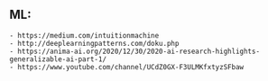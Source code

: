 ## ML:
    - https://medium.com/intuitionmachine
    - http://deeplearningpatterns.com/doku.php
    - https://anima-ai.org/2020/12/30/2020-ai-research-highlights-generalizable-ai-part-1/
    - https://www.youtube.com/channel/UCdZ0GX-F3ULMKfxtyzSFbaw
